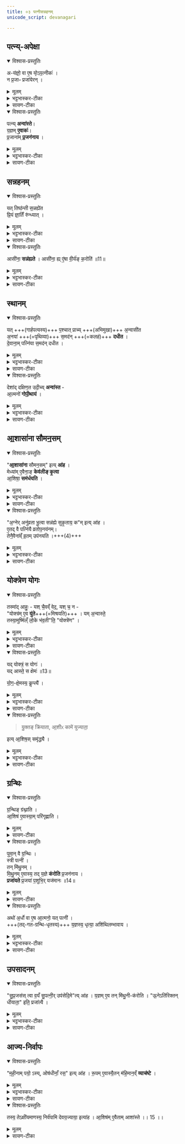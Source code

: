 ```yaml
---
title: ०३ पत्नीसन्नहनम्
unicode_script: devanagari

---
```

## पत्न्य्-अपेक्षा
<details open><summary>विश्वास-प्रस्तुतिः</summary>

अ-य॑ज्ञो॒ वा ए॒ष यो᳙ऽप॒त्नीकः॑ ।  
न प्र॒जाᳶ प्रजा॑येरन् ।
</details>

<details><summary>मूलम्</summary>

अय॑ज्ञो॒ वा ए॒षः ।
यो॑ऽप॒त्नीकः॑ ।
न प्र॒जाᳶ प्रजा॑येरन् ।
</details>

<details><summary>भट्टभास्कर-टीका</summary>

1अयज्ञो वा इत्यादि ॥ यज्ञोऽप्ययज्ञः यज्ञकार्याकरणात्, यथा पुत्रकार्याकरणात् पुत्रोऽप्यपुत्र इत्युच्यते ।
</details>

<details><summary>सायण-टीका</summary>

योक्त्रबन्धनाय गार्हपत्यसमीपे पत्न्या उपवेशनं विधत्ते – ‘अयज्ञो वा एषः। योऽपत्नीकः। न प्रजाः प्रजायेरन्। 
</details>

<details open><summary>विश्वास-प्रस्तुतिः</summary>

पत्न्य् **अन्वा॑स्ते**।  
य॒ज्ञम् **ए॒वाकः॑**।  
प्र॒जाना॑म् **प्र॒जन॑नाय** ।
</details>

<details><summary>मूलम्</summary>

पत्न्यन्वा॑स्ते ।
य॒ज्ञमे॒वाकः॑ ।  
प्र॒जाना॑म्प्र॒जन॑नाय ।
</details>

<details><summary>भट्टभास्कर-टीका</summary>

अन्वास्ते गार्हपत्यमनुगताऽऽस्ते । तथा कुर्वन्ती अयज्ञापनोदनेन यज्ञमेवाकः करोति । लुङि पूर्ववत् च्लेर्लुक् ।
</details>

<details><summary>सायण-टीका</summary>

पत्न्यन्वास्ते। यज्ञमेवाकः। प्रजानां प्रजननाय’ (ब्रा. का. ३ प्र. ३ अ. ३) इति। अकः कृतवान्भवति। 
</details>

## सन्नहनम्
<details open><summary>विश्वास-प्रस्तुतिः</summary>

यत् तिष्ठ॑न्ती स॒न्नह्ये॑त  
प्रि॒यं ज्ञा॒तिँ रु॑न्ध्यात् ।
</details>

<details><summary>मूलम्</summary>

यत्तिष्ठ॑न्ती स॒न्नह्ये॑त ।
प्रि॒यं ज्ञा॒तिँ रु॑न्ध्यात् ।
</details>

<details><summary>भट्टभास्कर-टीका</summary>

प्रियमिति मातरं पितरं वा, उच्चलितत्वात् ।
</details>

<details><summary>सायण-टीका</summary>

बन्धनकालेऽप्युपवेशनमेव न तूत्थानयित्याह — ‘यत्तिष्ठन्ती संनह्येत। प्रियं ज्ञातिँ रुन्ध्यात्। 
</details>

<details open><summary>विश्वास-प्रस्तुतिः</summary>

आसी॑ना॒ **सन्न॑ह्यते** ।
आसी॑ना॒ ह्य् ए॒॑षा वी॒र्य॑ङ् क॒रोति॑ ॥11॥
</details>

<details><summary>मूलम्</summary>

आसी॑ना॒ सन्न॑ह्यते ।
आसी॑ना॒ ह्ये॑षा वी॒र्य॑ङ्क॒रोति॑ ॥11॥
</details>

<details><summary>भट्टभास्कर-टीका</summary>

आसीना हि वीर्यवती स्त्री भवति न तथा तिष्ठन्ती ।
</details>

<details><summary>सायण-टीका</summary>

आसीना संनह्यते। आसीना ह्येषा वीर्यं करोति’ (ब्रा. का. ३ प्र. ३ अ. ३) इति। रुन्ध्यात् नाशयेत्। 
</details>

## स्थानम्
<details open><summary>विश्वास-प्रस्तुतिः</summary>

यत् +++(गार्हपत्यस्य)+++ प॒श्चात् प्राच्य् +++(अभिमुखा)+++ अ॒न्वासी॑त  
अ॒नया॑ +++(=पृथिव्या)+++ स॒मद॑न् +++(=कलहं)+++ **दधीत** ।  
दे॒वाना॒म् पत्नि॑या स॒मद॑न् दधीत ।
</details>

<details><summary>मूलम्</summary>

यत्प॒श्चात्प्राच्य॒न्वासी॑त ।
अ॒नया॑ स॒मद॑न्दधीत ।
दे॒वाना॒म् पत्नि॑या स॒मद॑न् दधीत ।
</details>

<details><summary>भट्टभास्कर-टीका</summary>

पश्चादिति । अपरतो गार्हपत्यस्य । अनया पृथिव्या ।

एवमासीना पत्नी समदं कलहं दधीत तथाऽऽसीनत्वात् पृथिव्याः, ततश्चायज्ञिया स्यात् ।  
इयम् अपि देवानां पत्न्या समदं दधीत देवपत्नीनां स्थानत्वात्तस्य । 
</details>

<details><summary>सायण-टीका</summary>

चिरमप्यवस्थातुं शक्यत्वादासीनायाः सामर्थमस्ति। दिग्देशौ विधत्ते – ‘यत्पश्चात्प्राच्यन्वासीत। अनया समदं दधीत। देवानां पत्निया समदं दधीत। 
</details>

<details open><summary>विश्वास-प्रस्तुतिः</summary>

देशा॑द् दक्षिण॒त उदी॒च्य् **अन्वा॑स्त** -  
आ॒त्मनो॑ **गोपी॒थाय॑** ।
</details>

<details><summary>मूलम्</summary>

देशा॑द्दक्षिण॒त उदी॒च्यन्वा॑स्ते ।
आ॒त्मनो॑ गोपी॒थाय॑ ।
</details>

<details><summary>भट्टभास्कर-टीका</summary>

तस्मात् ततो देशात् दक्षिणत उदीची उपविशति ॥
</details>

<details><summary>सायण-टीका</summary>

देशाद्दक्षिणत उदीच्यन्वास्ते। आत्मनो गोपीथाय’ (ब्रा. का. ३ प्र. ३ अ.३) इति। समदः कलहः। 
</details>

## आ॒शासा॑ना सौमन॒सम्
<details open><summary>विश्वास-प्रस्तुतिः</summary>

"**आ॒शासा॑ना** सौमन॒सम्" इत्य् **आ॑ह** ।  
मेध्या॑म् ए॒वैना॒ङ् **केव॑लीङ् कृ॒त्वा**  
आ॒शिषा॒ **सम॑र्धयति** ।
</details>

<details><summary>मूलम्</summary>

आ॒शासा॑ना सौमन॒समित्या॑ह ।
मेध्या॑मे॒वैना॒ङ्केव॑लीङ्कृ॒त्वा ।
आ॒शिषा॒ सम॑र्धयति ।
</details>

<details><summary>भट्टभास्कर-टीका</summary>

2आशासानेति योक्त्रेण पत्न्याः संनहनम् ॥
</details>

<details><summary>सायण-टीका</summary>

> ननु सर्वा अपि योषितः सौमनस्यादि-कामान् आशासते  
तत्र को विशेषोऽस्या इत्य् आशङ्क्य मन्त्रे पूर्वार्धस्याभिप्रायमाह —   
‘आशासाना सौमनसमित्याह। मेध्यामेवैनां केवलीं कृत्वा। आशिषा समर्धयति’ (ब्रा. का. ३ प्र. ३ अ. ३) इति।  

देव-यजन-प्रवेशेन यज्ञ-योग्यां पाप-क्षयेण केवलीं कृत्वा  
ऽऽशासानेति ब्रुवन् सत्ययाऽऽशिषा समृद्धां करोति।  
</details>


<details open><summary>विश्वास-प्रस्तुतिः</summary>

"अ॒ग्नेर् अनु॑व्रता भू॒त्वा सन्न॑ह्ये सुकृ॒ताय॒ क"म् इत्य् आ॑ह ।   
ए॒तद् वै पत्नि॑यै व्रतोप॒नय॑नम्।  
तेनै॒वैना॑व्ँ व्र॒तम् उप॑नयति ।+++(4)+++
</details>

<details><summary>मूलम्</summary>

अ॒ग्नेर् अनु॑व्रता भू॒त्वा सन्न॑ह्ये सुकृ॒ताय॒ कमित्या॑ह ।

ए॒तद्वै पत्नि॑यै व्रतोप॒नय॑नम् ॥12॥  
तेनै॒वैना॑व्व्ँर॒तमुप॑नयति ।
</details>

<details><summary>भट्टभास्कर-टीका</summary>

व्रतोपनयनमिति । 'अग्नेरनुव्रता' इति च मन्त्रलिङ्गम् ।
</details>

<details><summary>सायण-टीका</summary>

अनुव्रतसूचितमर्थमाह – ‘अग्नेरनुव्रता भूत्वा संनह्ये सुकृताय कमित्याह। एतद्वै पत्नियै व्रतोपनयनम्। तेनैवैनां व्रतमुपनयति’ (ब्रा. का. ३ प्र. ३ अ. ३) इति। 
</details>

## योक्त्रेण योगः
<details open><summary>विश्वास-प्रस्तुतिः</summary>

तस्मा॑द् आहुः॒ - यश् चै॒वव्ँ वेद॒, यश् च॒ न -  
"योक्त्र॑म् ए॒व **यु॑ते**+++(=मिश्रयति)+++ ।
यम् अ॒न्वास्ते॒  
तस्या॒मुष्मि॑ल्ँ लो॒के भ॑व॒ती"ति॒ "योक्त्रे॑ण" ।
</details>

<details><summary>मूलम्</summary>

तस्मा॑दाहुः ।  
यश्चै॒वव्ँ वेद॒ यश्च॒ न ।  
योक्त्र॑मे॒व यु॑ते ।  
यम॒न्वास्ते॑ ।  
तस्या॒मुष्मि॑ल्ँ लो॒के भ॑व॒तीति॒ योक्त्रे॑ण ।
</details>

<details><summary>भट्टभास्कर-टीका</summary>

तस्माद् आहुर् इति ।  
यश्चैवं संनहन-महिमानं वेद  
यश्च न वेद लौकिकः  
ते सर्वेऽपि वक्ष्यमाणम् आहुः ।  
योक्त्रेण यत् संनहनं, तद् **युते** मिश्रयति  
नित्याविनाभूताम् एनां करोति ।  
व्यत्ययेनात्मनेपदम् ।  
कथं? यमन्वास्ते अनुवर्तते तस्यैव अमुष्मिन् परस्मिन् लोके भवति योक्त्रेण सन्नद्धा पत्नीति, एवं संनहनं अवियोगायेति सर्वेपि वदन्ति । 'अनुव्रता' इति मन्त्रपदमेतेन व्याख्यातम् ।
</details>

<details><summary>सायण-टीका</summary>

अस्मिन्नर्थे लौकिकवैदिकप्रसिद्धिं दर्शयति — ‘तस्मादाहुः। यश्चैवं वेद यश्च न। योक्त्रमेव युते। यमन्वास्ते। तस्यामुष्मिल्ँ लोके भवतीति योक्त्रेण’ (ब्रा. का. ३ प्र. ३ अ. ३) इति। 
</details>

<details open><summary>विश्वास-प्रस्तुतिः</summary>

यद् योक्त्रं॒ स योगः॑ ।   
यद् आस्ते॒ स क्षेमः॑ ॥13॥  

यो॒ग॒-क्षे॒मस्य॒ कॢप्त्यै॑ ।
</details>

<details><summary>मूलम्</summary>

यद्योक्त्र॑म् ।
स योगः॑ ।

यदास्ते॑ ।
स क्षेमः॑ ॥13॥

यो॒ग॒क्षे॒मस्य॒ कॢप्त्यै॑ ।
</details>

<details><summary>भट्टभास्कर-टीका</summary>

किञ्चेत्याह - योक्त्रं योगः अलब्धलाभतुल्यः, आसनं नाम क्षेमः लब्धपरिपालनतुल्यः, तस्मादासनं योक्त्रेण संनहनं योगक्षेमस्य कॢप्त्यै भवति, योगः सन्निहितः क्षेमः योगक्षेमः ॥
</details>

<details><summary>सायण-टीका</summary>

प्रकारान्तरेण योक्त्रं स्तौति – ‘यद्योक्त्रम्। स योगः। यदास्ते। स क्षेमः। योगक्षेमस्य कॢप्त्यै’ (ब्रा. का. ३ प्र. ३ अ. ३) इति। अप्राप्तस्य वस्तुनः प्राप्तिर्योगः। प्राप्तस्य रक्षणं क्षेमः। 
</details>


<details open><summary>विश्वास-प्रस्तुतिः</summary>

> यु॒क्तङ् क्रि॑याता, आ॒शीᳵ कामे॑ युज्याता॒ 

इत्य् आ॒शिष॒स् समृ॑द्ध्यै ।
</details>

<details><summary>मूलम्</summary>

यु॒क्तङ्क्रि॑याता आ॒शीᳵ कामे॑ युज्याता॒ इति॑ ।
आ॒शिष॒स्समृ॑द्ध्यै ।
</details>

<details><summary>भट्टभास्कर-टीका</summary>

3पुनश्च प्रयोजनान्तरवत्तया संनहनं स्तूयते - अतः परं मया युक्तम् एव क्रियेत मया कृतं सर्वं युक्तम् एवास्तु ।

आशीः कामे कामानामाशीः सद्य एव युज्येत युक्ता एव आशिषस्सन्तु इत्यनया धिया योक्ष्यमाणा संनह्मतेऽसौ, तस्मात् आशिषस्समृद्ध्यै भवति । संनहनमन्त्रलिङ्गं च 'आशासाना'1 इति । उभयत्रापि लेटि 'वैतोऽन्यत्र' इत्यैकारः ।
</details>

<details><summary>सायण-टीका</summary>

मनसि किमभिप्रेत्यासौ बध्यत इत्याशङ्क्याऽऽह — ‘युक्तं क्रियाता आशीः कामे युज्याता इति। आशिषः समृद्ध्यै’ (ब्रा. का. ३ प्र. ३ अ. ३) इति। 
</details>

## ग्रन्थिः

<details open><summary>विश्वास-प्रस्तुतिः</summary>

ग्र॒न्थिङ् ग्र॑थ्नाति ।   
आ॒शिष॑ ए॒वास्या॒म् परि॑गृह्णाति ।    
</details>

<details><summary>मूलम्</summary>

ग्र॒न्थिङ्ग्र॑थ्नाति ।   
आ॒शिष॑ ए॒वास्या॒म्परि॑गृह्णाति ।    
</details>

<details><summary>सायण-टीका</summary>

विधत्ते — ‘ग्रन्थिं ग्रथ्नाति। आशिष एवास्यां परिगृह्णाति। 
</details>

<details open><summary>विश्वास-प्रस्तुतिः</summary>

पुमा॒न् वै ग्र॒न्थिः ।  
स्त्री पत्नी॑ ।  
तन् मि॑थु॒नम् ।  
मि॒थु॒नम् ए॒वास्य॒ तद् य॒ज्ञे **क॑रोति** प्र॒जन॑नाय ।  
**प्रजा॑यते** प्र॒जया॑ प॒शुभि॒र् यज॑मानः ॥14॥  
</details>

<details><summary>मूलम्</summary>

पुमा॒न्वै ग्र॒न्थिः ।  
स्त्री पत्नी॑ ।  
तन्मि॑थु॒नम् ।  
मि॒थु॒नमे॒वास्य॒ तद्य॒ज्ञे क॑रोति प्र॒जन॑नाय ।  
प्रजा॑यते प्र॒जया॑ प॒शुभि॒र्यज॑मानः ॥14॥  

</details>

<details><summary>सायण-टीका</summary>

पुमान्वै ग्रन्थिः। स्त्री पत्नी। तन्मिथुनम्। मिथुनमेवास्य तद्यज्ञे करोति प्रजननाय। प्रजायते प्रजया पशुभिर्यजमानः। 
</details>


<details open><summary>विश्वास-प्रस्तुतिः</summary>

अथो॑ अ॒र्धो वा ए॒ष आ॒त्मनो॒ यत् पत्नी॑ ।  
+++(तद्-गत-ग्रन्थि-धृतस्य)+++ य॒ज्ञस्य॒ धृत्या॒ अशि॑थिलम्भावाय ।
</details>

<details><summary>मूलम्</summary>

अथो॑ अ॒र्धो वा ए॒ष आ॒त्मनः॑ ।  
यत्पत्नी॑ ।  
य॒ज्ञस्य॒ धृत्या॒ अशि॑थिलम्भावाय ।
</details>

<details><summary>भट्टभास्कर-टीका</summary>

अशिथिलंभावाय अशिथिलभावाय । च्वेरम्भावः छान्दसः ॥
</details>

<details><summary>सायण-टीका</summary>

अथो अर्धो वा एष आत्मनः। यत्पत्नी। यज्ञस्य धृत्या अशिथिलंभावाय’ (ब्रा. का. ३ प्र. ३ अ. ३)  

सौमनस्याद्याशिषः सर्वा अपि योक्त्रग्रन्थिना तस्यां परिगृहीता भवन्ति।   
यज्ञ-कर्तुर् अर्ध-स्वरूप-भूता पत्नी।  
ततस्तदीय-ग्रन्थिना यज्ञो ध्रियते न तु शिथिलो भवति।
</details>


## उपसादनम्
<details open><summary>विश्वास-प्रस्तुतिः</summary>

"सु॒प्र॒जस॑स् त्वा व॒यँ सु॒पत्नी॒र् उप॑सेदि॒मे"त्य् आ॑ह ।
य॒ज्ञम् ए॒व तन् मि॑थु॒नी-क॑रोति ।
"ऊ॒नेऽति॑रिक्तन् धीयाता॒" इति॒ प्रजा॑त्यै ।
</details>

<details><summary>मूलम्</summary>

सु॒प्र॒जस॑स्त्वा व॒यँ सु॒पत्नी॒रुप॑सेदि॒मेत्या॑ह ।
य॒ज्ञमे॒व तन्मि॑थु॒नीक॑रोति ।
"ऊ॒नेऽति॑रिक्तन् धीयाता॒" इति॒ प्रजा॑त्यै ।
</details>

<details><summary>भट्टभास्कर-टीका</summary>

4सुप्रजस इति पत्न्या गार्हपत्योपसदनम् ॥ मिथुनीकरोतीति । मिथुनवान् मिथुनी पत्न्यनुप्रवेशेन यज्ञो मिथुनवान् क्रियते ।  
कोऽर्थोऽनयेति चेत् पत्नीकृत्यं दर्शयति - ऊने छिद्रे अतिरिक्तं धीयातै कथं नाम छिद्रपूरणेन समीकृतो यज्ञः स्यादिति । तच्च मिथुनत्वं प्रजात्यै भवति, छिद्रपूरणरूपत्वात् मिथुनव्यापारस्य ॥
</details>

<details><summary>सायण-टीका</summary>

पत्न्या उपसी(स)दने प्रयोजनं दर्शयति — ‘सुप्रजसस्त्वा वयँ सुपत्नीरुपसेदिमेत्याह। यज्ञमेव तन्मिथुनी करोति। ऊनेऽतिरिक्तं धीयाता इति प्रजात्यै’ (ब्रा. का. ३ प्र. ३ अ. ३) इति। 
</details>

## आज्य-निर्वापः

<details open><summary>विश्वास-प्रस्तुतिः</summary>

"म॒ही॒नाम् पयो॒ ऽस्य्, ओष॑धीनाँ॒ रस॒" इत्य् आ॑ह ।
रू॒पम् ए॒वास्यै॒तन् म॑हि॒मान॒व्ँ **व्याच॑ष्टे** ।
</details>

<details><summary>मूलम्</summary>

"म॒ही॒नाम्पयो॒ऽस्योष॑धीनाँ॒ रस॒" इत्या॑ह ।
रू॒पमे॒वास्यै॒तन्म॑हि॒मान॒व्व्ँयाच॑ष्टे ।
</details>


<details><summary>भट्टभास्कर-टीका</summary>

5महीनाम् इत्याज्यनिर्वपणम् ॥

इति तैत्तिरीयब्राह्मणे तृतीये तृतीये तृतीयोऽनुवाकः ॥  

</details>

<details><summary>सायण-टीका</summary>

इमं विष्यामि समायुषेत्यस्य मन्त्रद्वयस्यात्राप्रासङ्गिकत्वात्तद्व्याख्यानमुपेक्ष्यानन्तरस्य मन्त्रस्य पूर्वभागे स्पष्टार्थतां दर्शयति – ‘महीनां पयोऽस्योषधीनाँ रस इत्याह। रूपेमवास्यैतन्महिमानं व्याचष्टे’ (ब्रा. का. ३ प्र. ३ अ. ३) इति। 
</details>

<details open><summary>विश्वास-प्रस्तुतिः</summary>

तस्य॒ तेऽक्षी॑यमाणस्य॒ निर्व॑पामि देवय॒ज्याया॒ इत्या॑ह । आ॒शिष॑म् ए॒वैताम् आशा॑स्ते ।। 15 ।।
</details>

<details><summary>मूलम्</summary>

तस्य॒ तेऽक्षी॑यमाणस्य॒ निर्व॑पामि देवय॒ज्याया॒ इत्या॑ह । आ॒शिष॑मे॒वैतामा शा॑स्ते ।। 15 ।।
</details>

<details><summary>सायण-टीका</summary>

उत्तरभागस्य तेऽक्षीयमाणस्येति पदस्याभिप्रायमाह – ‘तस्य तेऽक्षीयमाणस्य निर्वपामि देवयज्याया इत्याह। आशिषमेवैतामाशास्ते’ (ब्रा. का. ३ प्र. ३ अ. ३) इति। 
</details>